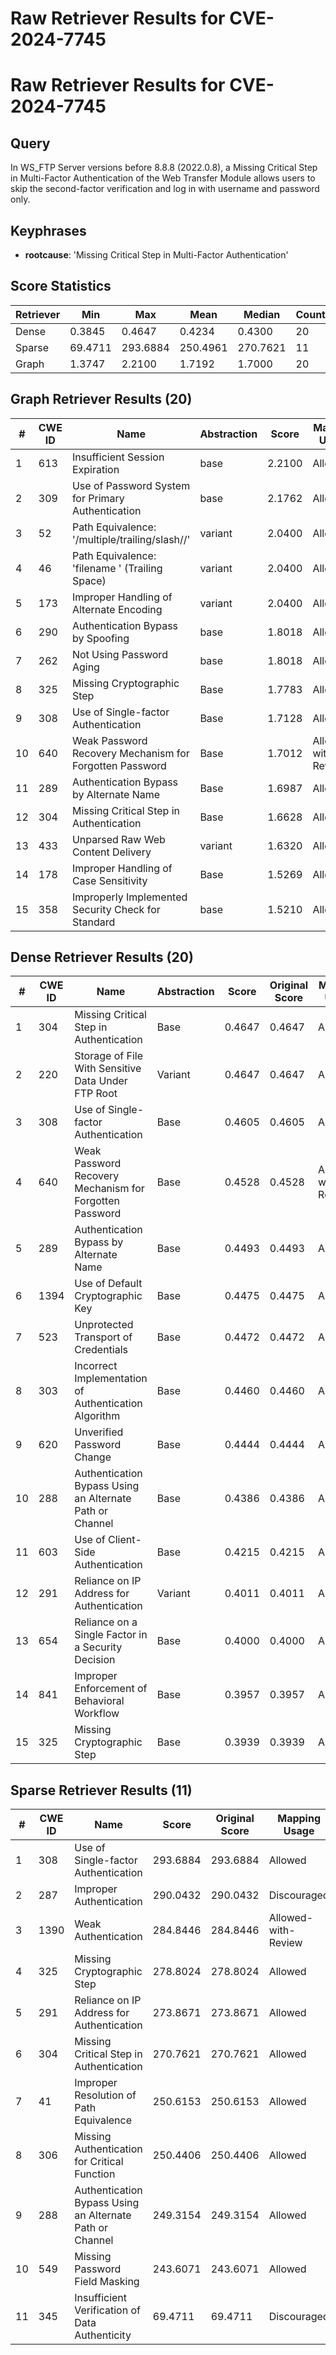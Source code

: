 # Raw Retriever Results for CVE-2024-7745

# Raw Retriever Results for CVE-2024-7745
## Query
In WS_FTP Server versions before 8.8.8 (2022.0.8), a Missing Critical Step in Multi-Factor Authentication of the Web Transfer Module allows users to skip the second-factor verification and log in with username and password only.

## Keyphrases
- **rootcause**: 'Missing Critical Step in Multi-Factor Authentication'

## Score Statistics
| Retriever | Min | Max | Mean | Median | Count |
|-----------|-----|-----|------|--------|-------|
| Dense | 0.3845 | 0.4647 | 0.4234 | 0.4300 | 20 |
| Sparse | 69.4711 | 293.6884 | 250.4961 | 270.7621 | 11 |
| Graph | 1.3747 | 2.2100 | 1.7192 | 1.7000 | 20 |

## Graph Retriever Results (20)
| # | CWE ID | Name | Abstraction | Score | Mapping Usage |
|---|--------|------|-------------|-------|---------------|
| 1 | 613 | Insufficient Session Expiration | base | 2.2100 | Allowed |
| 2 | 309 | Use of Password System for Primary Authentication | base | 2.1762 | Allowed |
| 3 | 52 | Path Equivalence: '/multiple/trailing/slash//' | variant | 2.0400 | Allowed |
| 4 | 46 | Path Equivalence: 'filename ' (Trailing Space) | variant | 2.0400 | Allowed |
| 5 | 173 | Improper Handling of Alternate Encoding | variant | 2.0400 | Allowed |
| 6 | 290 | Authentication Bypass by Spoofing | base | 1.8018 | Allowed |
| 7 | 262 | Not Using Password Aging | base | 1.8018 | Allowed |
| 8 | 325 | Missing Cryptographic Step | Base | 1.7783 | Allowed |
| 9 | 308 | Use of Single-factor Authentication | Base | 1.7128 | Allowed |
| 10 | 640 | Weak Password Recovery Mechanism for Forgotten Password | Base | 1.7012 | Allowed-with-Review |
| 11 | 289 | Authentication Bypass by Alternate Name | Base | 1.6987 | Allowed |
| 12 | 304 | Missing Critical Step in Authentication | Base | 1.6628 | Allowed |
| 13 | 433 | Unparsed Raw Web Content Delivery | variant | 1.6320 | Allowed |
| 14 | 178 | Improper Handling of Case Sensitivity | Base | 1.5269 | Allowed |
| 15 | 358 | Improperly Implemented Security Check for Standard | base | 1.5210 | Allowed |

## Dense Retriever Results (20)
| # | CWE ID | Name | Abstraction | Score | Original Score | Mapping Usage |
|---|--------|------|-------------|-------|----------------|---------------|
| 1 | 304 | Missing Critical Step in Authentication | Base | 0.4647 | 0.4647 | Allowed |
| 2 | 220 | Storage of File With Sensitive Data Under FTP Root | Variant | 0.4647 | 0.4647 | Allowed |
| 3 | 308 | Use of Single-factor Authentication | Base | 0.4605 | 0.4605 | Allowed |
| 4 | 640 | Weak Password Recovery Mechanism for Forgotten Password | Base | 0.4528 | 0.4528 | Allowed-with-Review |
| 5 | 289 | Authentication Bypass by Alternate Name | Base | 0.4493 | 0.4493 | Allowed |
| 6 | 1394 | Use of Default Cryptographic Key | Base | 0.4475 | 0.4475 | Allowed |
| 7 | 523 | Unprotected Transport of Credentials | Base | 0.4472 | 0.4472 | Allowed |
| 8 | 303 | Incorrect Implementation of Authentication Algorithm | Base | 0.4460 | 0.4460 | Allowed |
| 9 | 620 | Unverified Password Change | Base | 0.4444 | 0.4444 | Allowed |
| 10 | 288 | Authentication Bypass Using an Alternate Path or Channel | Base | 0.4386 | 0.4386 | Allowed |
| 11 | 603 | Use of Client-Side Authentication | Base | 0.4215 | 0.4215 | Allowed |
| 12 | 291 | Reliance on IP Address for Authentication | Variant | 0.4011 | 0.4011 | Allowed |
| 13 | 654 | Reliance on a Single Factor in a Security Decision | Base | 0.4000 | 0.4000 | Allowed |
| 14 | 841 | Improper Enforcement of Behavioral Workflow | Base | 0.3957 | 0.3957 | Allowed |
| 15 | 325 | Missing Cryptographic Step | Base | 0.3939 | 0.3939 | Allowed |

## Sparse Retriever Results (11)
| # | CWE ID | Name | Score | Original Score | Mapping Usage |
|---|--------|------|-------|---------------|---------------|
| 1 | 308 | Use of Single-factor Authentication | 293.6884 | 293.6884 | Allowed |
| 2 | 287 | Improper Authentication | 290.0432 | 290.0432 | Discouraged |
| 3 | 1390 | Weak Authentication | 284.8446 | 284.8446 | Allowed-with-Review |
| 4 | 325 | Missing Cryptographic Step | 278.8024 | 278.8024 | Allowed |
| 5 | 291 | Reliance on IP Address for Authentication | 273.8671 | 273.8671 | Allowed |
| 6 | 304 | Missing Critical Step in Authentication | 270.7621 | 270.7621 | Allowed |
| 7 | 41 | Improper Resolution of Path Equivalence | 250.6153 | 250.6153 | Allowed |
| 8 | 306 | Missing Authentication for Critical Function | 250.4406 | 250.4406 | Allowed |
| 9 | 288 | Authentication Bypass Using an Alternate Path or Channel | 249.3154 | 249.3154 | Allowed |
| 10 | 549 | Missing Password Field Masking | 243.6071 | 243.6071 | Allowed |
| 11 | 345 | Insufficient Verification of Data Authenticity | 69.4711 | 69.4711 | Discouraged |
